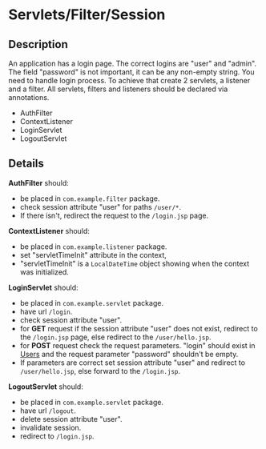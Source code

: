 # Servlets/Filter/Session

## Description
An application has a login page. 
The correct logins are "user" and "admin". 
The field "password" is not important, it can be any non-empty string. 
You need to handle login process. 
To achieve that create 2 servlets, a listener and a filter. 
All servlets, filters and listeners should be declared via annotations.

+ AuthFilter
+ ContextListener
+ LoginServlet
+ LogoutServlet

## Details

**AuthFilter** should:

+ be placed in `com.example.filter` package.
+ check session attribute "user" for paths `/user/*`. 
+ If there isn't, redirect the request to the `/login.jsp` page.

**ContextListener** should:

+ be placed in `com.example.listener` package.
+ set "servletTimeInit"  attribute in the context, 
+ "servletTimeInit" is a `LocalDateTime` object showing when the context was initialized.

**LoginServlet** should:
+ be placed in `com.example.servlet` package.
+ have url `/login`.
+ check session attribute "user".
+ for **GET** request if the session attribute "user" does not exist, redirect to the `/login.jsp` page, else redirect to the `/user/hello.jsp`.
+ for **POST** request check the request parameters. "login" should exist in [Users](src/main/java/com/example/Users.java) and the request parameter "password" shouldn't be empty. 
+ If parameters are correct set session attribute "user" and redirect to `/user/hello.jsp`, else forward to the `/login.jsp`.

**LogoutServlet** should:
+ be placed in `com.example.servlet` package.
+ have url `/logout`.
+ delete session attribute "user".
+ invalidate session.
+ redirect to `/login.jsp`.
